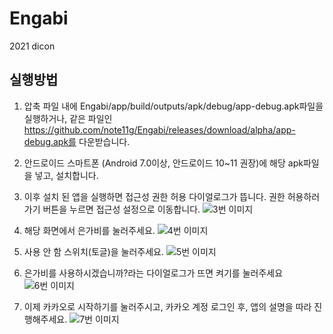 # Engabi
2021 dicon


## 실행방법
1. 압축 파일 내에 Engabi/app/build/outputs/apk/debug/app-debug.apk파일을 실행하거나, 
같은 파일인 https://github.com/note11g/Engabi/releases/download/alpha/app-debug.apk를 다운받습니다.

2. 안드로이드 스마트폰 (Android 7.0이상, 안드로이드 10~11 권장)에 해당 apk파일을 넣고, 설치합니다.

3. 이후 설치 된 앱을 실행하면 접근성 권한 허용 다이얼로그가 뜹니다. 권한 허용하러 가기 버튼을 누르면 접근성 설정으로 이동합니다.
![3번 이미지](https://s3.us-west-2.amazonaws.com/secure.notion-static.com/39c417e5-2c41-4fc7-8d0d-a0a7b95ee6a3/Untitled.png?X-Amz-Algorithm=AWS4-HMAC-SHA256&X-Amz-Content-Sha256=UNSIGNED-PAYLOAD&X-Amz-Credential=AKIAT73L2G45EIPT3X45%2F20211119%2Fus-west-2%2Fs3%2Faws4_request&X-Amz-Date=20211119T152627Z&X-Amz-Expires=86400&X-Amz-Signature=96e8e6ec76b7825506b46da5654fb4fbd7efc6cdc85820cf33b2eaf762ede3b3&X-Amz-SignedHeaders=host&response-content-disposition=filename%20%3D%22Untitled.png%22&x-id=GetObject "3번 이미지")

4. 해당 화면에서 은가비를 눌러주세요.
![4번 이미지](https://s3.us-west-2.amazonaws.com/secure.notion-static.com/7935fb1c-fa69-490a-998b-0bb338540044/Untitled.png?X-Amz-Algorithm=AWS4-HMAC-SHA256&X-Amz-Content-Sha256=UNSIGNED-PAYLOAD&X-Amz-Credential=AKIAT73L2G45EIPT3X45%2F20211119%2Fus-west-2%2Fs3%2Faws4_request&X-Amz-Date=20211119T152749Z&X-Amz-Expires=86400&X-Amz-Signature=7a594801c1c7e6e01a1ecf666063d20d0f01ec8d0685bde7545487577402f038&X-Amz-SignedHeaders=host&response-content-disposition=filename%20%3D%22Untitled.png%22&x-id=GetObject "4번 이미지")

5. 사용 안 함 스위치(토글)을 눌러주세요.
![5번 이미지](https://s3.us-west-2.amazonaws.com/secure.notion-static.com/6266ef1f-dfa5-43d5-a842-cfe0bc11f026/Untitled.png?X-Amz-Algorithm=AWS4-HMAC-SHA256&X-Amz-Content-Sha256=UNSIGNED-PAYLOAD&X-Amz-Credential=AKIAT73L2G45EIPT3X45%2F20211119%2Fus-west-2%2Fs3%2Faws4_request&X-Amz-Date=20211119T152751Z&X-Amz-Expires=86400&X-Amz-Signature=23e3cc08435e21e20abf5e414a116d9d2374322b3541aa54e11524d06a91f2c4&X-Amz-SignedHeaders=host&response-content-disposition=filename%20%3D%22Untitled.png%22&x-id=GetObject "5번 이미지")

6. 은가비를 사용하시겠습니까?라는 다이얼로그가 뜨면 켜기를 눌러주세요
![6번 이미지](https://s3.us-west-2.amazonaws.com/secure.notion-static.com/e4b079fd-4f00-4afd-a6a6-fc1e5a64078b/Untitled.png?X-Amz-Algorithm=AWS4-HMAC-SHA256&X-Amz-Content-Sha256=UNSIGNED-PAYLOAD&X-Amz-Credential=AKIAT73L2G45EIPT3X45%2F20211119%2Fus-west-2%2Fs3%2Faws4_request&X-Amz-Date=20211119T152754Z&X-Amz-Expires=86400&X-Amz-Signature=d282c5f5323fbb41cee99af44863bf0eb8b954f832c318f4ec18709985217282&X-Amz-SignedHeaders=host&response-content-disposition=filename%20%3D%22Untitled.png%22&x-id=GetObject "6번 이미지")

7. 이제 카카오로 시작하기를 눌러주시고, 카카오 계정 로그인 후, 앱의 설명을 따라 진행해주세요.
![7번 이미지](https://s3.us-west-2.amazonaws.com/secure.notion-static.com/aff90c7d-bd78-44d3-9d62-cdf74ec8febf/Untitled.png?X-Amz-Algorithm=AWS4-HMAC-SHA256&X-Amz-Content-Sha256=UNSIGNED-PAYLOAD&X-Amz-Credential=AKIAT73L2G45EIPT3X45%2F20211119%2Fus-west-2%2Fs3%2Faws4_request&X-Amz-Date=20211119T152759Z&X-Amz-Expires=86400&X-Amz-Signature=4c234388846445fe3e8fd44deb7b5dd0df55686683b14c20d73a9f0c664d20af&X-Amz-SignedHeaders=host&response-content-disposition=filename%20%3D%22Untitled.png%22&x-id=GetObject "7번 이미지")
